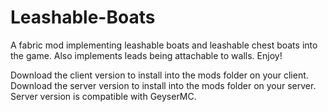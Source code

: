 # Leashable-Boats

A fabric mod implementing leashable boats and leashable chest boats into the game. Also implements leads being attachable to walls. Enjoy!

Download the client version to install into the mods folder on your client. Download the server version to install into the mods folder on your server. Server version is compatible with GeyserMC.
